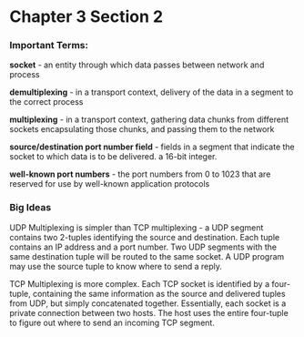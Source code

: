 # Chapter 3 Section 2

### Important Terms:

**socket** - an entity through which data passes between network and process

**demultiplexing**  - in a transport context, delivery of the data in a segment 
to the correct process

**multiplexing** - in a transport context, gathering data chunks from different 
sockets encapsulating those chunks, and passing them to the network

**source/destination port number field** - fields in a segment that indicate the socket to 
which data is to be delivered. a 16-bit integer.

**well-known port numbers** - the port numbers from 0 to 1023 that are reserved
for use by well-known application protocols

### Big Ideas

UDP Multiplexing is simpler than TCP multiplexing - a UDP segment contains two 
2-tuples identifying the source and destination. Each tuple contains an IP
address and a port number. Two UDP segments with the same destination tuple 
will be routed to the same socket. A UDP program may use the source tuple to 
know where to send a reply.

TCP Multiplexing is more complex. Each TCP socket is identified by a four-tuple,
containing the same information as the source and delivered tuples from UDP,
but simply concatenated together. Essentially, each socket is a private connection
between two hosts. The host uses the entire four-tuple to figure out where to
send an incoming TCP segment.

